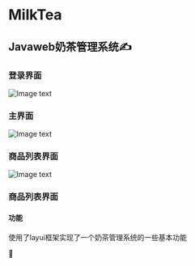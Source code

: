 # MilkTea
## Javaweb奶茶管理系统✍️
### 登录界面
![Image text](https://raw.githubusercontent.com/zhumei123/MilkTea/master/src/main/webapp/img/login.png)
### 主界面
![Image text](https://raw.githubusercontent.com/zhumei123/MilkTea/master/src/main/webapp/img/index.png)
### 商品列表界面
![Image text](https://raw.githubusercontent.com/zhumei123/MilkTea/master/src/main/webapp/img/list.png)
### 商品列表界面
#### 功能
使用了layui框架实现了一个奶茶管理系统的一些基本功能

🎯
